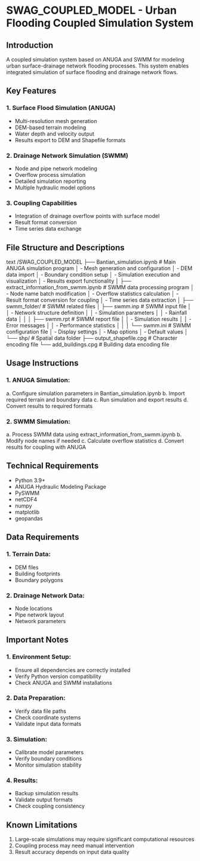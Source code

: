 # SWAG_COUPLED_MODEL - Urban Flooding Coupled Simulation System

## Introduction
A coupled simulation system based on ANUGA and SWMM for modeling urban surface-drainage network flooding processes. This system enables integrated simulation of surface flooding and drainage network flows.

## Key Features
### 1. Surface Flood Simulation (ANUGA)
- Multi-resolution mesh generation
- DEM-based terrain modeling
- Water depth and velocity output
- Results export to DEM and Shapefile formats

### 2. Drainage Network Simulation (SWMM)
- Node and pipe network modeling
- Overflow process simulation
- Detailed simulation reporting
- Multiple hydraulic model options

### 3. Coupling Capabilities
- Integration of drainage overflow points with surface model
- Result format conversion
- Time series data exchange

## File Structure and Descriptions


text
/SWAG_COUPLED_MODEL
├── Bantian_simulation.ipynb # Main ANUGA simulation program
│ - Mesh generation and configuration
│ - DEM data import
│ - Boundary condition setup
│ - Simulation execution and visualization
│ - Results export functionality
│
├── extract_information_from_swmm.ipynb # SWMM data processing program
│ - Node name batch modification
│ - Overflow statistics calculation
│ - Result format conversion for coupling
│ - Time series data extraction
│
├── swmm_folder/ # SWMM related files
│ ├── swmm.inp # SWMM input file
│ │ - Network structure definition
│ │ - Simulation parameters
│ │ - Rainfall data
│ │
│ ├── swmm.rpt # SWMM report file
│ │ - Simulation results
│ │ - Error messages
│ │ - Performance statistics
│ │
│ └── swmm.ini # SWMM configuration file
│ - Display settings
│ - Map options
│ - Default values
│
└── shp/ # Spatial data folder
├── output_shapefile.cpg # Character encoding file
└── add_buildings.cpg # Building data encoding file


## Usage Instructions
### 1. ANUGA Simulation:
a. Configure simulation parameters in Bantian_simulation.ipynb
b. Import required terrain and boundary data
c. Run simulation and export results
d. Convert results to required formats

### 2. SWMM Simulation:
a. Process SWMM data using extract_information_from_swmm.ipynb
b. Modify node names if needed
c. Calculate overflow statistics
d. Convert results for coupling with ANUGA

## Technical Requirements
- Python 3.9+
- ANUGA Hydraulic Modeling Package
- PySWMM
- netCDF4
- numpy
- matplotlib
- geopandas

## Data Requirements
### 1. Terrain Data:
- DEM files
- Building footprints
- Boundary polygons

### 2. Drainage Network Data:
- Node locations
- Pipe network layout
- Network parameters

## Important Notes
### 1. Environment Setup:
- Ensure all dependencies are correctly installed
- Verify Python version compatibility
- Check ANUGA and SWMM installations

### 2. Data Preparation:
- Verify data file paths
- Check coordinate systems
- Validate input data formats

### 3. Simulation:
- Calibrate model parameters
- Verify boundary conditions
- Monitor simulation stability

### 4. Results:
- Backup simulation results
- Validate output formats
- Check coupling consistency

## Known Limitations
1. Large-scale simulations may require significant computational resources
2. Coupling process may need manual intervention
3. Result accuracy depends on input data quality
